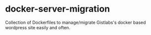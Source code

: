 # docker-server-migration
Collection of Dockerfiles to manage/migrate Gistlabs's docker based wordpress site easily and often.
